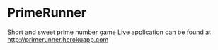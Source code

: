 # PrimeRunner
Short and sweet prime number game
Live application can be found at http://primerunner.herokuapp.com
